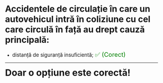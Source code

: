 # Accidentele de circulație în care un autovehicul intră în coliziune cu cel care circulă în față au drept cauză principală:

- <span style="font-size: larger;">distanță de siguranță insuficientă; <span style="color: green; font-size: larger;">✅ (Corect)</span></span>

---

<span style="font-size: 30px; font-weight: bold;">**Doar o opțiune este corectă!**</span>
